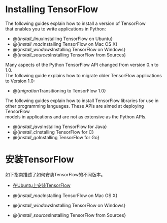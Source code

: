 # Installing TensorFlow

The following guides explain how to install a version of TensorFlow  
that enables you to write applications in Python:

* @{$install\_linux$Installing TensorFlow on Ubuntu}
* @{$install\_mac$Installing TensorFlow on Mac OS X}
* @{$install\_windows$Installing TensorFlow on Windows}
* @{$install\_sources$Installing TensorFlow from Sources}

Many aspects of the Python TensorFlow API changed from version 0.n to 1.0.  
The following guide explains how to migrate older TensorFlow applications  
to Version 1.0:

* @{$migration$Transitioning to TensorFlow 1.0}

The following guides explain how to install TensorFlow libraries for use in  
other programming languages. These APIs are aimed at deploying TensorFlow  
models in applications and are not as extensive as the Python APIs.

* @{$install\_java$Installing TensorFlow for Java}
* @{$install\_c$Installing TensorFlow for C}
* @{$install\_go$Installing TensorFlow for Go}

# 安装TensorFlow

如下指南描述了如何安装TensorFlow的不同版本。

* [在Ubuntu上安装TensorFlow](install/install_linux.md)

* @{$install\_mac$Installing TensorFlow on Mac OS X}
* @{$install\_windows$Installing TensorFlow on Windows}
* @{$install\_sources$Installing TensorFlow from Sources}



